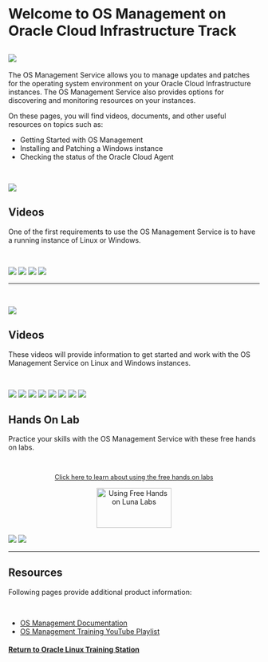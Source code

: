
# Welcome to OS Management on Oracle Cloud Infrastructure Track

![](../common/images/osms-page-header-1200x200.png)
---

The OS Management Service allows you to manage updates and patches for the operating system environment on your Oracle Cloud Infrastructure instances. The OS Management Service also provides options for discovering and monitoring resources on your instances.

On these pages, you will find videos, documents, and other useful resources on topics such as:
- Getting Started with OS Management
- Installing and Patching a Windows instance
- Checking the status of the Oracle Cloud Agent
<br>
      
<p><img id="osms-install" src="../common/images/osms-install-section.png"></p>
<h2>Videos</h2>
<p>One of the first requirements to use the OS Management Service is to have a running instance of Linux or Windows.</p>
<br>
   
[![](../common/images/createinst-300.png)](https://youtu.be/tlwlLd4GvCc)
[![](../common/images/create-winninst-300.png)](https://youtu.be/8SgkZTUKwFg)
[![](../common/images/patch-osmswin-300.png)](https://youtu.be/4eDTl5fPNKA)
[![](../common/images/access-wininst-300.png)](https://youtu.be/d1fgBuE1GMY)

---
<br>
   
<p><img id="osms-work" src="../common/images/osms-work-section.png"></p>
<h2>Videos</h2>
<p>These videos will provide information to get started and work with the OS Management Service on Linux and Windows instances.</p>
<br>
   
[![](../common/images/start-osmslinux-300.png)](https://youtu.be/7qmy5VusYKA)
[![](../common/images/use-osmslinux-300.png)](https://youtu.be/txStsCT1onc)
[![](../common/images/osms-sw-source-300.png)](https://youtu.be/zPnfHO8cu-E)
[![](../common/images/autonlinux-osms-300.png)](https://youtu.be/Mt_zmEJ1UtM)
[![](../common/images/migrate-autonlinux-300.png)](https://youtu.be/vNY4jelIdgk)
[![](../common/images/start-osmswind-300.png)](https://youtu.be/DpAE_RhmRWg)
[![](../common/images/module-stream-300.png)](https://youtu.be/y-dnguUNr6Y)
[![](../common/images/compliancereport-300.png)](https://youtu.be/_pKnAcA7GUs)


<h2>Hands On Lab</h2>

<p>Practice your skills with the OS Management Service with these free hands on labs.</p>
<br>
<p style="font-size:90%;text-align:center;"><a href="https://youtu.be/HOB5dhbcAyo">Click here to learn about using the free hands on labs</a></p>
<p style="text-align:center;"><a href="https://youtu.be/HOB5dhbcAyo">
   <img src="../common/images/lunalab-300px.png" alt="Using Free Hands on Luna Labs" style="width:150px;height:80px;">
   </a></p> 

[![](../common/images/migratealx_lab.png)](https://luna.oracle.com/lab/8848ec22-81cd-46d5-aeab-dd2dae36118b)
[![](../common/images/ol-streams-lab1.png)](https://luna.oracle.com/lab/6abfafd9-749e-4b28-93ea-830b6046501d)

---
<h2>Resources</h2>
<p>Following pages provide additional product information:</p>
<br>
   
- [OS Management Documentation](https://docs.oracle.com/en-us/iaas/os-management/home.htm)
- [OS Management Training YouTube Playlist](https://www.youtube.com/playlist?list=PLKCk3OyNwIzsn5mtWgjb_HS7GJoKa2rMn)


#### [Return to Oracle Linux Training Station](../README.md)
